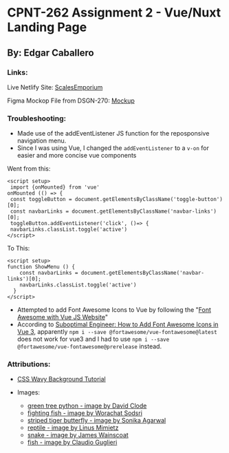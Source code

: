 # CPNT-262 Assignment 2 - Vue/Nuxt Landing Page
## By: Edgar Caballero

### Links:
Live Netlify Site:  [ScalesEmporium](https://majestic-horse-ca27b9.netlify.app/) 

Figma Mockop File from DSGN-270: [Mockup](https://www.figma.com/file/M6tivU7JNoxoUDpPX13o5F/CPNT-262-LandingPage-Mockup?node-id=8%3A2)

### Troubleshooting: 
 - Made use of the addEventListener JS function for the reposponsive navigation menu.
 - Since I was using Vue, I changed the `addEventListener` to a `v-on` for easier and more concise vue components

 Went from this:
 ```
 <script setup>
  import {onMounted} from 'vue'
onMounted (() => {
  const toggleButton = document.getElementsByClassName('toggle-button')[0];
  const navbarLinks = document.getElementsByClassName('navbar-links')[0];
  toggleButton.addEventListener('click', ()=> {
  navbarLinks.classList.toggle('active')
</script>
 ```
To This:
```
<script setup>
function ShowMenu () {
    const navbarLinks = document.getElementsByClassName('navbar-links')[0];
    navbarLinks.classList.toggle('active')
  }
</script>
```
- Attempted to add Font Awesome Icons to Vue by following the "[Font Awesome with Vue JS Website](https://fontawesome.com/docs/web/use-with/vue/)"
 - According to [Suboptimal Engineer: How to Add Font Awesome Icons in Vue 3](https://www.youtube.com/watch?v=MoDIpTuRWfM&t=704s), apparently `npm i --save @fortawesome/vue-fontawesome@latest` does not work for vue3 and I had to use `npm i --save @fortawesome/vue-fontawesome@prerelease` instead.



### Attributions:

 - [CSS Wavy Background Tutorial ](https://www.youtube.com/watch?v=0QTzTOJCzLY)

 - Images:
    - [green tree python - image by David Clode](https://unsplash.com/photos/5uU8HSpfwkI)
    - [fighting fish - image by Worachat Sodsri](https://unsplash.com/photos/nCz_ZgnbtaE)
    - [striped tiger butterfly - image by Sonika Agarwal](https://unsplash.com/photos/WBPcT5DC8wo)
    - [reptile - image by Linus Mimietz](https://unsplash.com/photos/7xm5J9FbZmw)
    - [snake - image by James Wainscoat](https://unsplash.com/photos/97UtyhmVjr4)
    - [fish - image by Claudio Guglieri](https://unsplash.com/photos/K2RH1QZdLF4)